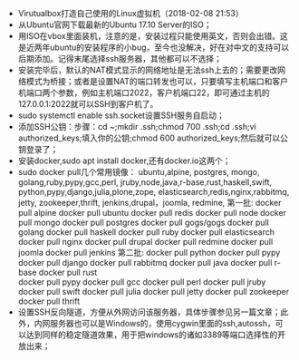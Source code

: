 *   Virutualbox打造自己使用的Linux虚拟机（2018-02-08 21:53）
  * 从Ubuntu官网下载最新的Ubuntu 17.10 Server的ISO；
  * 用ISO在vbox里面装机，注意的是，安装过程只能使用英文，否则会出错。这是近两年ubuntu的安装程序的小bug，至今也没解决，好在对中文的支持可以后期添加。记得末尾选择ssh服务器，其他都可以不选择；
  * 安装完毕后，默认的NAT模式显示的网络地址是无法ssh上去的；需要更改网络模式为桥接；或者是设置NAT的端口转发也可以，只要填写主机端口和客户机端口两个参数，例如主机端口2022，客户机端口22，即可通过主机的127.0.0.1:2022就可以SSH到客户机了。
  * sudo systemctl enable ssh.socket设置SSH服务自启动；
  * 添加SSH公钥：步骤：cd ~;mkdir .ssh;chmod 700 .ssh;cd .ssh;vi authorized_keys;填入你的公钥;chmod 600 authorized_keys;然后就可以公钥登录了；
  * 安装docker,sudo apt install docker,还有docker.io这两个；
  * sudo docker pull几个常用镜像：
  ubuntu,alpine,
  postgres, mongo,
  golang,ruby,pypy,gcc,perl, jruby,node,java,r-base,rust,haskell,swift,
  python,pypy,django,julia,plone,zope,
  elasticsearch,redis,nginx,rabbitmq,
  jetty, zookeeper,thrift,
  jenkins,drupal，joomla, redmine,
  第一批:
  docker pull alpine
  docker pull ubuntu
  docker pull redis
  docker pull node
  docker pull mongo
  docker pull postgres
  docker pull gogs/gogs
  docker pull golang
  docker pull haskell
  docker pull ruby
  docker pull elasticsearch
  docker pull nginx
  docker pull drupal
  docker pull redmine
  docker pull joomla
  docker pull jenkins
  第二批:
  docker pull python
  docker pull pypy
  docker pull django
  docker pull rabbitmq
  docker pull java
  docker pull r-base
  docker pull rust  
  docker pull pypy
  docker pull gcc
  docker pull perl
  docker pull jruby
  docker pull swift
  docker pull julia
  docker pull jetty
  docker pull zookeeper
  docker pull thrift
  * 设置SSH反向隧道，方便从外网访问该服务器，具体步骤参见另一篇文章；此外，内网服务器也可以是Windows的，使用cygwin里面的ssh,autossh，可以达到同样的稳定隧道效果，用于把windows的诸如3389等端口选择性的开放出来；
